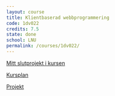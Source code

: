 ```yaml
---
layout: course
title: Klientbaserad webbprogrammering
code: 1dv022
credits: 7.5
state: done
school: LNU
permalink: /courses/1dv022/
---
```


[Mitt slutprojekt i kursen](/project/1dv022)

[Kursplan](/files/courseplan/1dv022.pdf)

[Projekt]()